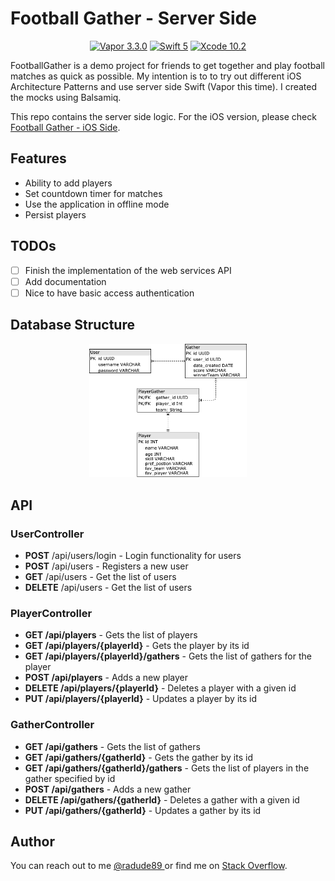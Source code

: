# Football Gather - Server Side

<p align="center">
    <a href="https://github.com/vapor/vapor"><img src="https://img.shields.io/badge/Vapor-3.3.0-blue.svg" alt="Vapor 3.3.0" /></a>
    <a href="https://swift.org"><img src="https://img.shields.io/badge/swift-5-orange.svg" alt="Swift 5" /></a>
    <a href="https://developer.apple.com/xcode/"><img src="https://img.shields.io/badge/Xcode-10.2-blue.svg" alt="Xcode 10.2" /></a>
</p>
                                                                                                                         
FootballGather is a demo project for friends to get together and play football matches as quick as possible.
My intention is to to try out different iOS Architecture Patterns and use server side Swift (Vapor this time).
I created the mocks using Balsamiq.

This repo contains the server side logic. For the iOS version, please check <a href="https://github.com/radude89/footballgather-ios" target="_blank">Football Gather - iOS Side</a>.

## Features
* Ability to add players
* Set countdown timer for matches
* Use the application in offline mode
* Persist players

## TODOs

- [ ] Finish the implementation of the web services API
- [ ] Add documentation
- [ ] Nice to have basic access authentication

## Database Structure

<p align="center">
    <img src="https://github.com/radude89/footballgather-ws/blob/master/Screenshots/FootballGather-db-diagram-v01.png" width="50%" height="50%" alt="FootballGather-db-diagram" />
</p>

## API

### UserController
* **POST** /api/users/login - Login functionality for users
* **POST** /api/users - Registers a new user
* **GET** /api/users - Get the list of users
* **DELETE** /api/users - Get the list of users

### PlayerController
* **GET /api/players** - Gets the list of players
* **GET /api/players/{playerId}** - Gets the player by its id
* **GET /api/players/{playerId}/gathers** - Gets the list of gathers for the player
* **POST /api/players** - Adds a new player
* **DELETE /api/players/{playerId}** - Deletes a player with a given id
* **PUT /api/players/{playerId}** - Updates a player by its id

### GatherController
* **GET /api/gathers** - Gets the list of gathers
* **GET /api/gathers/{gatherId}** - Gets the gather by its id
* **GET /api/gathers/{gatherId}/gathers** - Gets the list of players in the gather specified by id
* **POST /api/gathers** - Adds a new gather
* **DELETE /api/gathers/{gatherId}** - Deletes a gather with a given id
* **PUT /api/gathers/{gatherId}** - Updates a gather by its id

## Author
You can reach out to me <a href="https://twitter.com/radude89">@radude89 </a> or find me on <a href="https://stackoverflow.com/users/893046/radu-dan">Stack Overflow</a>.
